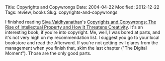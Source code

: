 Title: Copyrights and Copywrongs
Date: 2004-04-22
Modified: 2012-12-22
Tags: review, books
Slug: copyrights-and-copywrongs

I finished reading <a href="http://sivacracy.net/" >Siva Vaidhyanathan</a>'s <a href="http://www.amazon.com/exec/obidos/tg/detail/-/0814788076/qid=1078854370//ref=sr_8_xs_ap_i1_xgl14/102-9190355-1731345?v=glance&s=books&n=507846" >Copyrights and Copywrongs: The Rise of Intellectual Property and How It Threatens Creativity</a>. It's an interesting book, if you're into copyright. Me, well, I was bored at parts, and it's not very high on my recommendation list. I suggest you go to your local bookstore and read the Afterword. If you're not getting evil glares from the management when you finish that, skim the last chapter ("The Digital Moment"). Those are the only good parts.
